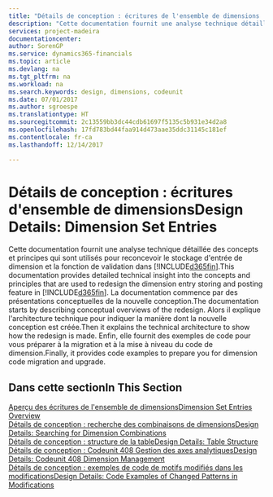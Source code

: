 ```yaml
---
title: "Détails de conception : écritures de l'ensemble de dimensions | Microsoft Docs"
description: "Cette documentation fournit une analyse technique détaillée des concepts et principes qui sont utilisés pour reconcevoir la fonction de stockage et de report d'écritures de dimension."
services: project-madeira
documentationcenter: 
author: SorenGP
ms.service: dynamics365-financials
ms.topic: article
ms.devlang: na
ms.tgt_pltfrm: na
ms.workload: na
ms.search.keywords: design, dimensions, codeunit
ms.date: 07/01/2017
ms.author: sgroespe
ms.translationtype: HT
ms.sourcegitcommit: 2c13559bb3dc44cdb61697f5135c5b931e34d2a8
ms.openlocfilehash: 17fd783bd44faa914d473aae35ddc31145c181ef
ms.contentlocale: fr-ca
ms.lasthandoff: 12/14/2017

---
```

# <a name="design-details-dimension-set-entries"></a><span data-ttu-id="9dec4-103">Détails de conception : écritures d'ensemble de dimensions</span><span class="sxs-lookup"><span data-stu-id="9dec4-103">Design Details: Dimension Set Entries</span></span>
<span data-ttu-id="9dec4-104">Cette documentation fournit une analyse technique détaillée des concepts et principes qui sont utilisés pour reconcevoir le stockage d'entrée de dimension et la fonction de validation dans [!INCLUDE[d365fin](includes/d365fin_md.md)].</span><span class="sxs-lookup"><span data-stu-id="9dec4-104">This documentation provides detailed technical insight into the concepts and principles that are used to redesign the dimension entry storing and posting feature in [!INCLUDE[d365fin](includes/d365fin_md.md)].</span></span> <span data-ttu-id="9dec4-105">La documentation commence par des présentations conceptuelles de la nouvelle conception.</span><span class="sxs-lookup"><span data-stu-id="9dec4-105">The documentation starts by describing conceptual overviews of the redesign.</span></span> <span data-ttu-id="9dec4-106">Alors il explique l'architecture technique pour indiquer la manière dont la nouvelle conception est créée.</span><span class="sxs-lookup"><span data-stu-id="9dec4-106">Then it explains the technical architecture to show how the redesign is made.</span></span> <span data-ttu-id="9dec4-107">Enfin, elle fournit des exemples de code pour vous préparer à la migration et à la mise à niveau du code de dimension.</span><span class="sxs-lookup"><span data-stu-id="9dec4-107">Finally, it provides code examples to prepare you for dimension code migration and upgrade.</span></span>  

## <a name="in-this-section"></a><span data-ttu-id="9dec4-108">Dans cette section</span><span class="sxs-lookup"><span data-stu-id="9dec4-108">In This Section</span></span>  
[<span data-ttu-id="9dec4-109">Aperçu des écritures de l'ensemble de dimensions</span><span class="sxs-lookup"><span data-stu-id="9dec4-109">Dimension Set Entries Overview</span></span>](design-details-dimension-set-entries-overview.md)  
[<span data-ttu-id="9dec4-110">Détails de conception : recherche des combinaisons de dimensions</span><span class="sxs-lookup"><span data-stu-id="9dec4-110">Design Details: Searching for Dimension Combinations</span></span>](design-details-searching-for-dimension-combinations.md)  
[<span data-ttu-id="9dec4-111">Détails de conception : structure de la table</span><span class="sxs-lookup"><span data-stu-id="9dec4-111">Design Details: Table Structure</span></span>](design-details-table-structure.md)  
[<span data-ttu-id="9dec4-112">Détails de conception : Codeunit 408 Gestion des axes analytiques</span><span class="sxs-lookup"><span data-stu-id="9dec4-112">Design Details: Codeunit 408 Dimension Management</span></span>](design-details-codeunit-408-dimension-management.md)  
[<span data-ttu-id="9dec4-113">Détails de conception : exemples de code de motifs modifiés dans les modifications</span><span class="sxs-lookup"><span data-stu-id="9dec4-113">Design Details: Code Examples of Changed Patterns in Modifications</span></span>](design-details-code-examples-of-changed-patterns-in-modifications.md)

